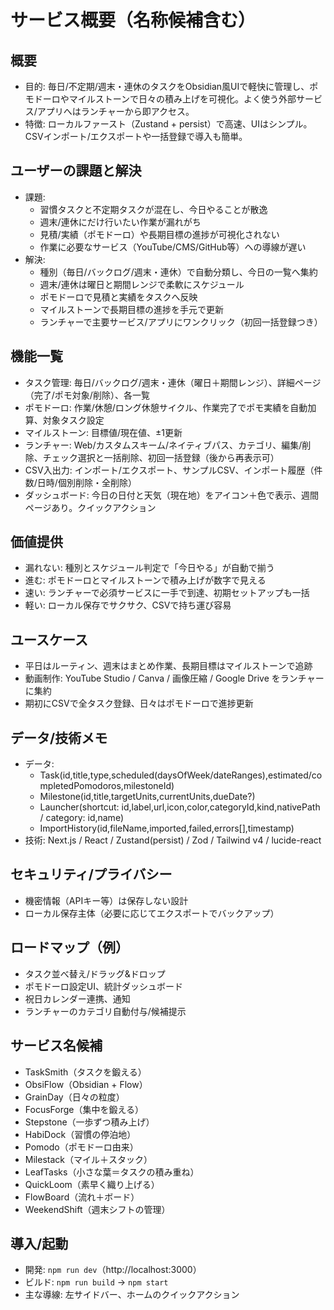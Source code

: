 # サービス概要（名称候補含む）

## 概要
- 目的: 毎日/不定期/週末・連休のタスクをObsidian風UIで軽快に管理し、ポモドーロやマイルストーンで日々の積み上げを可視化。よく使う外部サービス/アプリへはランチャーから即アクセス。
- 特徴: ローカルファースト（Zustand + persist）で高速、UIはシンプル。CSVインポート/エクスポートや一括登録で導入も簡単。

## ユーザーの課題と解決
- 課題:
  - 習慣タスクと不定期タスクが混在し、今日やることが散逸
  - 週末/連休にだけ行いたい作業が漏れがち
  - 見積/実績（ポモドーロ）や長期目標の進捗が可視化されない
  - 作業に必要なサービス（YouTube/CMS/GitHub等）への導線が遅い
- 解決:
  - 種別（毎日/バックログ/週末・連休）で自動分類し、今日の一覧へ集約
  - 週末/連休は曜日と期間レンジで柔軟にスケジュール
  - ポモドーロで見積と実績をタスクへ反映
  - マイルストーンで長期目標の進捗を手元で更新
  - ランチャーで主要サービス/アプリにワンクリック（初回一括登録つき）

## 機能一覧
- タスク管理: 毎日/バックログ/週末・連休（曜日＋期間レンジ）、詳細ページ（完了/ポモ対象/削除）、各一覧
- ポモドーロ: 作業/休憩/ロング休憩サイクル、作業完了でポモ実績を自動加算、対象タスク設定
- マイルストーン: 目標値/現在値、±1更新
- ランチャー: Web/カスタムスキーム/ネイティブパス、カテゴリ、編集/削除、チェック選択と一括削除、初回一括登録（後から再表示可）
- CSV入出力: インポート/エクスポート、サンプルCSV、インポート履歴（件数/日時/個別削除・全削除）
- ダッシュボード: 今日の日付と天気（現在地）をアイコン＋色で表示、週間ページあり。クイックアクション

## 価値提供
- 漏れない: 種別とスケジュール判定で「今日やる」が自動で揃う
- 進む: ポモドーロとマイルストーンで積み上げが数字で見える
- 速い: ランチャーで必須サービスに一手で到達、初期セットアップも一括
- 軽い: ローカル保存でサクサク、CSVで持ち運び容易

## ユースケース
- 平日はルーティン、週末はまとめ作業、長期目標はマイルストーンで追跡
- 動画制作: YouTube Studio / Canva / 画像圧縮 / Google Drive をランチャーに集約
- 期初にCSVで全タスク登録、日々はポモドーロで進捗更新

## データ/技術メモ
- データ: 
  - Task(id,title,type,scheduled(daysOfWeek/dateRanges),estimated/completedPomodoros,milestoneId)
  - Milestone(id,title,targetUnits,currentUnits,dueDate?)
  - Launcher(shortcut: id,label,url,icon,color,categoryId,kind,nativePath / category: id,name)
  - ImportHistory(id,fileName,imported,failed,errors[],timestamp)
- 技術: Next.js / React / Zustand(persist) / Zod / Tailwind v4 / lucide-react

## セキュリティ/プライバシー
- 機密情報（APIキー等）は保存しない設計
- ローカル保存主体（必要に応じてエクスポートでバックアップ）

## ロードマップ（例）
- タスク並べ替え/ドラッグ&ドロップ
- ポモドーロ設定UI、統計ダッシュボード
- 祝日カレンダー連携、通知
- ランチャーのカテゴリ自動付与/候補提示

## サービス名候補
- TaskSmith（タスクを鍛える）
- ObsiFlow（Obsidian + Flow）
- GrainDay（日々の粒度）
- FocusForge（集中を鍛える）
- Stepstone（一歩ずつ積み上げ）
- HabiDock（習慣の停泊地）
- Pomodo（ポモドーロ由来）
- Milestack（マイル＋スタック）
- LeafTasks（小さな葉＝タスクの積み重ね）
- QuickLoom（素早く織り上げる）
- FlowBoard（流れ＋ボード）
- WeekendShift（週末シフトの管理）

## 導入/起動
- 開発: `npm run dev`（http://localhost:3000）
- ビルド: `npm run build` → `npm start`
- 主な導線: 左サイドバー、ホームのクイックアクション
